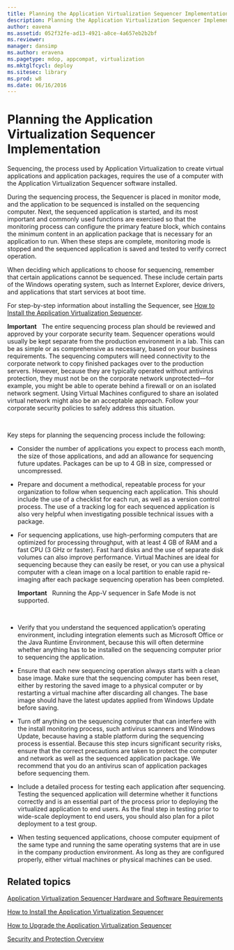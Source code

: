 ```yaml
---
title: Planning the Application Virtualization Sequencer Implementation
description: Planning the Application Virtualization Sequencer Implementation
author: eavena
ms.assetid: 052f32fe-ad13-4921-a8ce-4a657eb2b2bf
ms.reviewer: 
manager: dansimp
ms.author: eravena
ms.pagetype: mdop, appcompat, virtualization
ms.mktglfcycl: deploy
ms.sitesec: library
ms.prod: w8
ms.date: 06/16/2016
---
```



# Planning the Application Virtualization Sequencer Implementation


Sequencing, the process used by Application Virtualization to create virtual applications and application packages, requires the use of a computer with the Application Virtualization Sequencer software installed.

During the sequencing process, the Sequencer is placed in monitor mode, and the application to be sequenced is installed on the sequencing computer. Next, the sequenced application is started, and its most important and commonly used functions are exercised so that the monitoring process can configure the primary feature block, which contains the minimum content in an application package that is necessary for an application to run. When these steps are complete, monitoring mode is stopped and the sequenced application is saved and tested to verify correct operation.

When deciding which applications to choose for sequencing, remember that certain applications cannot be sequenced. These include certain parts of the Windows operating system, such as Internet Explorer, device drivers, and applications that start services at boot time.

For step-by-step information about installing the Sequencer, see [How to Install the Application Virtualization Sequencer](how-to-install-the-application-virtualization-sequencer.md).

**Important**  
The entire sequencing process plan should be reviewed and approved by your corporate security team. Sequencer operations would usually be kept separate from the production environment in a lab. This can be as simple or as comprehensive as necessary, based on your business requirements. The sequencing computers will need connectivity to the corporate network to copy finished packages over to the production servers. However, because they are typically operated without antivirus protection, they must not be on the corporate network unprotected—for example, you might be able to operate behind a firewall or on an isolated network segment. Using Virtual Machines configured to share an isolated virtual network might also be an acceptable approach. Follow your corporate security policies to safely address this situation.

 

Key steps for planning the sequencing process include the following:

-   Consider the number of applications you expect to process each month, the size of those applications, and add an allowance for sequencing future updates. Packages can be up to 4 GB in size, compressed or uncompressed.

-   Prepare and document a methodical, repeatable process for your organization to follow when sequencing each application. This should include the use of a checklist for each run, as well as a version control process. The use of a tracking log for each sequenced application is also very helpful when investigating possible technical issues with a package.

-   For sequencing applications, use high-performing computers that are optimized for processing throughput, with at least 4 GB of RAM and a fast CPU (3 GHz or faster). Fast hard disks and the use of separate disk volumes can also improve performance. Virtual Machines are ideal for sequencing because they can easily be reset, or you can use a physical computer with a clean image on a local partition to enable rapid re-imaging after each package sequencing operation has been completed.

    **Important**  
    Running the App-V sequencer in Safe Mode is not supported.

     

-   Verify that you understand the sequenced application’s operating environment, including integration elements such as Microsoft Office or the Java Runtime Environment, because this will often determine whether anything has to be installed on the sequencing computer prior to sequencing the application.

-   Ensure that each new sequencing operation always starts with a clean base image. Make sure that the sequencing computer has been reset, either by restoring the saved image to a physical computer or by restarting a virtual machine after discarding all changes. The base image should have the latest updates applied from Windows Update before saving.

-   Turn off anything on the sequencing computer that can interfere with the install monitoring process, such antivirus scanners and Windows Update, because having a stable platform during the sequencing process is essential. Because this step incurs significant security risks, ensure that the correct precautions are taken to protect the computer and network as well as the sequenced application package. We recommend that you do an antivirus scan of application packages before sequencing them.

-   Include a detailed process for testing each application after sequencing. Testing the sequenced application will determine whether it functions correctly and is an essential part of the process prior to deploying the virtualized application to end users. As the final step in testing prior to wide-scale deployment to end users, you should also plan for a pilot deployment to a test group.

-   When testing sequenced applications, choose computer equipment of the same type and running the same operating systems that are in use in the company production environment. As long as they are configured properly, either virtual machines or physical machines can be used.

## Related topics


[Application Virtualization Sequencer Hardware and Software Requirements](application-virtualization-sequencer-hardware-and-software-requirements.md)

[How to Install the Application Virtualization Sequencer](how-to-install-the-application-virtualization-sequencer.md)

[How to Upgrade the Application Virtualization Sequencer](how-to-upgrade-the-application-virtualization-sequencer.md)

[Security and Protection Overview](security-and-protection-overview.md)

 

 





